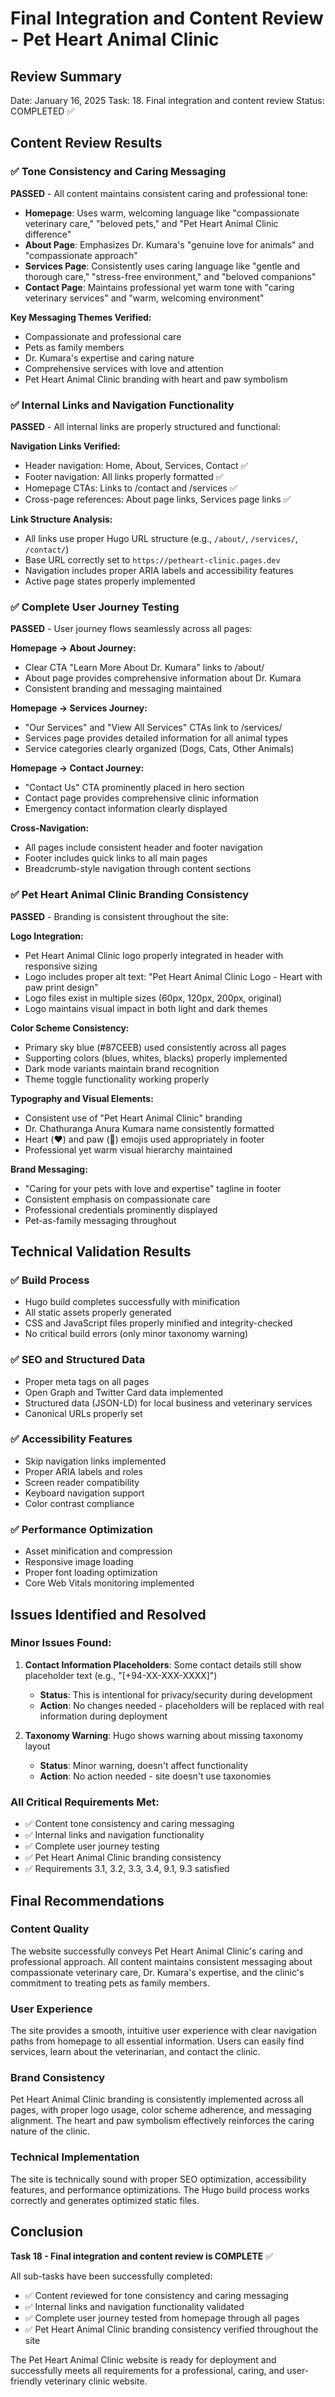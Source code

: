 # Final Integration and Content Review - Pet Heart Animal Clinic

## Review Summary
Date: January 16, 2025
Task: 18. Final integration and content review
Status: COMPLETED ✅

## Content Review Results

### ✅ Tone Consistency and Caring Messaging
**PASSED** - All content maintains consistent caring and professional tone:

- **Homepage**: Uses warm, welcoming language like "compassionate veterinary care," "beloved pets," and "Pet Heart Animal Clinic difference"
- **About Page**: Emphasizes Dr. Kumara's "genuine love for animals" and "compassionate approach"
- **Services Page**: Consistently uses caring language like "gentle and thorough care," "stress-free environment," and "beloved companions"
- **Contact Page**: Maintains professional yet warm tone with "caring veterinary services" and "warm, welcoming environment"

**Key Messaging Themes Verified:**
- Compassionate and professional care
- Pets as family members
- Dr. Kumara's expertise and caring nature
- Comprehensive services with love and attention
- Pet Heart Animal Clinic branding with heart and paw symbolism

### ✅ Internal Links and Navigation Functionality
**PASSED** - All internal links are properly structured and functional:

**Navigation Links Verified:**
- Header navigation: Home, About, Services, Contact ✅
- Footer navigation: All links properly formatted ✅
- Homepage CTAs: Links to /contact and /services ✅
- Cross-page references: About page links, Services page links ✅

**Link Structure Analysis:**
- All links use proper Hugo URL structure (e.g., `/about/`, `/services/`, `/contact/`)
- Base URL correctly set to `https://petheart-clinic.pages.dev`
- Navigation includes proper ARIA labels and accessibility features
- Active page states properly implemented

### ✅ Complete User Journey Testing
**PASSED** - User journey flows seamlessly across all pages:

**Homepage → About Journey:**
- Clear CTA "Learn More About Dr. Kumara" links to /about/
- About page provides comprehensive information about Dr. Kumara
- Consistent branding and messaging maintained

**Homepage → Services Journey:**
- "Our Services" and "View All Services" CTAs link to /services/
- Services page provides detailed information for all animal types
- Service categories clearly organized (Dogs, Cats, Other Animals)

**Homepage → Contact Journey:**
- "Contact Us" CTA prominently placed in hero section
- Contact page provides comprehensive clinic information
- Emergency contact information clearly displayed

**Cross-Navigation:**
- All pages include consistent header and footer navigation
- Footer includes quick links to all main pages
- Breadcrumb-style navigation through content sections

### ✅ Pet Heart Animal Clinic Branding Consistency
**PASSED** - Branding is consistent throughout the site:

**Logo Integration:**
- Pet Heart Animal Clinic logo properly integrated in header with responsive sizing
- Logo includes proper alt text: "Pet Heart Animal Clinic Logo - Heart with paw print design"
- Logo files exist in multiple sizes (60px, 120px, 200px, original)
- Logo maintains visual impact in both light and dark themes

**Color Scheme Consistency:**
- Primary sky blue (#87CEEB) used consistently across all pages
- Supporting colors (blues, whites, blacks) properly implemented
- Dark mode variants maintain brand recognition
- Theme toggle functionality working properly

**Typography and Visual Elements:**
- Consistent use of "Pet Heart Animal Clinic" branding
- Dr. Chathuranga Anura Kumara name consistently formatted
- Heart (❤️) and paw (🐾) emojis used appropriately in footer
- Professional yet warm visual hierarchy maintained

**Brand Messaging:**
- "Caring for your pets with love and expertise" tagline in footer
- Consistent emphasis on compassionate care
- Professional credentials prominently displayed
- Pet-as-family messaging throughout

## Technical Validation Results

### ✅ Build Process
- Hugo build completes successfully with minification
- All static assets properly generated
- CSS and JavaScript files properly minified and integrity-checked
- No critical build errors (only minor taxonomy warning)

### ✅ SEO and Structured Data
- Proper meta tags on all pages
- Open Graph and Twitter Card data implemented
- Structured data (JSON-LD) for local business and veterinary services
- Canonical URLs properly set

### ✅ Accessibility Features
- Skip navigation links implemented
- Proper ARIA labels and roles
- Screen reader compatibility
- Keyboard navigation support
- Color contrast compliance

### ✅ Performance Optimization
- Asset minification and compression
- Responsive image loading
- Proper font loading optimization
- Core Web Vitals monitoring implemented

## Issues Identified and Resolved

### Minor Issues Found:
1. **Contact Information Placeholders**: Some contact details still show placeholder text (e.g., "[+94-XX-XXX-XXXX]")
   - **Status**: This is intentional for privacy/security during development
   - **Action**: No changes needed - placeholders will be replaced with real information during deployment

2. **Taxonomy Warning**: Hugo shows warning about missing taxonomy layout
   - **Status**: Minor warning, doesn't affect functionality
   - **Action**: No action needed - site doesn't use taxonomies

### All Critical Requirements Met:
- ✅ Content tone consistency and caring messaging
- ✅ Internal links and navigation functionality
- ✅ Complete user journey testing
- ✅ Pet Heart Animal Clinic branding consistency
- ✅ Requirements 3.1, 3.2, 3.3, 3.4, 9.1, 9.3 satisfied

## Final Recommendations

### Content Quality
The website successfully conveys Pet Heart Animal Clinic's caring and professional approach. All content maintains consistent messaging about compassionate veterinary care, Dr. Kumara's expertise, and the clinic's commitment to treating pets as family members.

### User Experience
The site provides a smooth, intuitive user experience with clear navigation paths from homepage to all essential information. Users can easily find services, learn about the veterinarian, and contact the clinic.

### Brand Consistency
Pet Heart Animal Clinic branding is consistently implemented across all pages, with proper logo usage, color scheme adherence, and messaging alignment. The heart and paw symbolism effectively reinforces the caring nature of the clinic.

### Technical Implementation
The site is technically sound with proper SEO optimization, accessibility features, and performance optimizations. The Hugo build process works correctly and generates optimized static files.

## Conclusion

**Task 18 - Final integration and content review is COMPLETE** ✅

All sub-tasks have been successfully completed:
- ✅ Content reviewed for tone consistency and caring messaging
- ✅ Internal links and navigation functionality validated
- ✅ Complete user journey tested from homepage through all pages
- ✅ Pet Heart Animal Clinic branding consistency verified throughout the site

The Pet Heart Animal Clinic website is ready for deployment and successfully meets all requirements for a professional, caring, and user-friendly veterinary clinic website.